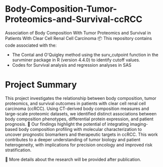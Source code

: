 # Body-Composition-Tumor-Proteomics-and-Survival-ccRCC
Association of Body Composition With Tumor Proteomics and Survival in Patients With Clear Cell Renal Cell Carcinoma
📦 This repository contains code associated with the:
- The Contal and O'Quigley method using the surv_cutpoint function in the survminer package in R (version 4.4.0) to identify cutoff values.
- Codes for Survival analysis and regression analyses in SAS


# Project Summary
  
This project investigates the relationship between body composition, tumor proteomics, and survival outcomes in patients with clear cell renal cell carcinoma (ccRCC). Using CT-derived body composition measures and large-scale proteomic datasets, we identified distinct associations between body composition phenotypes, differential protein expression, and patient prognosis.
  🧠  Our findings highlight the potential of integrating imaging-based body composition profiling with molecular characterization to uncover prognostic biomarkers and therapeutic targets in ccRCC. This work contributes to a deeper understanding of tumor biology and patient heterogeneity, with implications for precision oncology and improved risk stratification.

  📄 More details about the research will be provided after publication.
